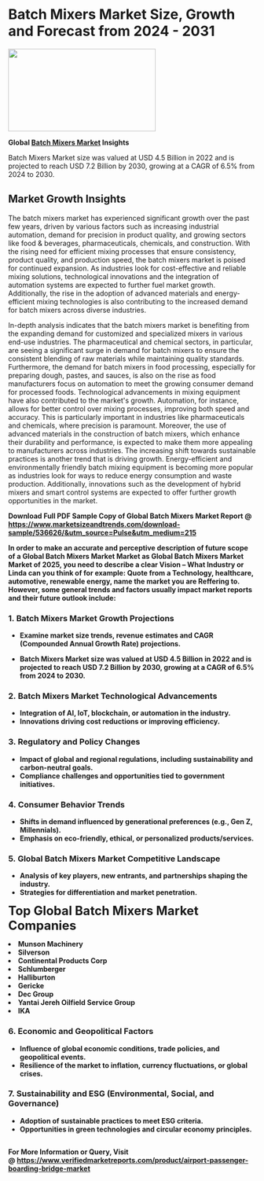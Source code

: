 <H1>Batch Mixers Market Size, Growth and Forecast from 2024 - 2031</H1><img class="aligncenter size-medium wp-image-584254" src="https://thirdeyenews.in/wp-content/uploads/2024/09/Global-Market-Research-300x168.jpeg" alt="" width="300" height="168" /><p><strong>Global&nbsp;<a href="https://www.marketsizeandtrends.com/download-sample/536626/&amp;utm_source=Pulse&amp;utm_medium=215">Batch Mixers Market</a> Insights</strong></p><p>Batch Mixers Market size was valued at USD 4.5 Billion in 2022 and is projected to reach USD 7.2 Billion by 2030, growing at a CAGR of 6.5% from 2024 to 2030.</p><p><h2>Market Growth Insights</h2> <p>The batch mixers market has experienced significant growth over the past few years, driven by various factors such as increasing industrial automation, demand for precision in product quality, and growing sectors like food & beverages, pharmaceuticals, chemicals, and construction. With the rising need for efficient mixing processes that ensure consistency, product quality, and production speed, the batch mixers market is poised for continued expansion. As industries look for cost-effective and reliable mixing solutions, technological innovations and the integration of automation systems are expected to further fuel market growth. Additionally, the rise in the adoption of advanced materials and energy-efficient mixing technologies is also contributing to the increased demand for batch mixers across diverse industries.</p> <p><strong></strong></p> <p>In-depth analysis indicates that the batch mixers market is benefiting from the expanding demand for customized and specialized mixers in various end-use industries. The pharmaceutical and chemical sectors, in particular, are seeing a significant surge in demand for batch mixers to ensure the consistent blending of raw materials while maintaining quality standards. Furthermore, the demand for batch mixers in food processing, especially for preparing dough, pastes, and sauces, is also on the rise as food manufacturers focus on automation to meet the growing consumer demand for processed foods. Technological advancements in mixing equipment have also contributed to the market's growth. Automation, for instance, allows for better control over mixing processes, improving both speed and accuracy. This is particularly important in industries like pharmaceuticals and chemicals, where precision is paramount. Moreover, the use of advanced materials in the construction of batch mixers, which enhance their durability and performance, is expected to make them more appealing to manufacturers across industries. The increasing shift towards sustainable practices is another trend that is driving growth. Energy-efficient and environmentally friendly batch mixing equipment is becoming more popular as industries look for ways to reduce energy consumption and waste production. Additionally, innovations such as the development of hybrid mixers and smart control systems are expected to offer further growth opportunities in the market.</p> <p><strong></p><p><span class=""><strong>Download Full PDF Sample Copy of Global Batch Mixers Market Report</strong> @ <a href="https://www.marketsizeandtrends.com/download-sample/536626/&amp;utm_source=Pulse&amp;utm_medium=215" target="_blank">https://www.marketsizeandtrends.com/download-sample/536626/&amp;utm_source=Pulse&amp;utm_medium=215</a></span></p><p>In order to make an accurate and perceptive description of future scope of a Global&nbsp;Batch Mixers Market Market as Global&nbsp;Batch Mixers Market Market of 2025, you need to describe a clear Vision &ndash; What Industry or Linda can you think of for example: Quote from a Technology, healthcare, automotive, renewable energy, name the market you are Reffering to. However, some general trends and factors usually impact market reports and their future outlook include:</p><h3>1.&nbsp;<strong>Batch Mixers Market Growth Projections</strong></h3><ul><li>Examine market size trends, revenue estimates and CAGR (Compounded Annual Growth Rate) projections.</li><li><p>Batch Mixers Market size was valued at USD 4.5 Billion in 2022 and is projected to reach USD 7.2 Billion by 2030, growing at a CAGR of 6.5% from 2024 to 2030.</p></li></ul><h3>2.&nbsp;<strong>Batch Mixers Market Technological Advancements</strong></h3><ul><li>Integration of AI, IoT, blockchain, or automation in the industry.</li><li>Innovations driving cost reductions or improving efficiency.</li></ul><h3>3.&nbsp;<strong>Regulatory and Policy Changes</strong></h3><ul><li>Impact of global and regional regulations, including sustainability and carbon-neutral goals.</li><li>Compliance challenges and opportunities tied to government initiatives.</li></ul><h3>4.&nbsp;<strong>Consumer Behavior Trends</strong></h3><ul><li>Shifts in demand influenced by generational preferences (e.g., Gen Z, Millennials).</li><li>Emphasis on eco-friendly, ethical, or personalized products/services.</li></ul><h3>5.&nbsp;<strong>Global Batch Mixers Market Competitive Landscape</strong></h3><ul><li>Analysis of key players, new entrants, and partnerships shaping the industry.</li><li>Strategies for differentiation and market penetration.</li></ul><p data-pm-slice="1 1 []"><span style="color: inherit; font-family: inherit; font-size: 25px;">Top Global Batch Mixers Market Companies</span></p><div class="" data-test-id=""><p><li>Munson Machinery</li><li> Silverson</li><li> Continental Products Corp</li><li> Schlumberger</li><li> Halliburton</li><li> Gericke</li><li> Dec Group</li><li> Yantai Jereh Oilfield Service Group</li><li> IKA</li></p></div><h3>6.&nbsp;<strong>Economic and Geopolitical Factors</strong></h3><ul><li>Influence of global economic conditions, trade policies, and geopolitical events.</li><li>Resilience of the market to inflation, currency fluctuations, or global crises.</li></ul><h3>7.&nbsp;<strong>Sustainability and ESG (Environmental, Social, and Governance)</strong></h3><ul><li>Adoption of sustainable practices to meet ESG criteria.</li><li>Opportunities in green technologies and circular economy principles.</li></ul><h2><strong style="font-size: 14px;">For More Information or Query, Visit @&nbsp;</strong><a style="background-color: #ffffff; font-size: 14px;" href="https://www.marketsizeandtrends.com/report/batch-mixers-market/" target="_blank">https://www.verifiedmarketreports.com/product/airport-passenger-boarding-bridge-market</a></h2>
